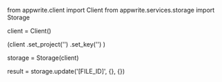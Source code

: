 from appwrite.client import Client
from appwrite.services.storage import Storage

client = Client()

(client
  .set_project('')
  .set_key('')
)

storage = Storage(client)

result = storage.update('[FILE_ID]', {}, {})
